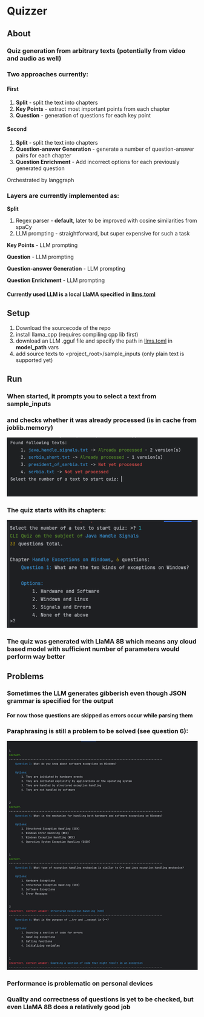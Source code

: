 
# Quizzer

## About

### Quiz generation from arbitrary texts (potentially from video and audio as well)

### Two approaches currently:
#### First

1. **Split** - split the text into chapters
2. **Key Points** - extract most important points from each chapter
3. **Question** - generation of questions for each key point

#### Second
1. **Split** - split the text into chapters
2. **Question-answer Generation** - generate a number of question-answer pairs for each chapter
3. **Question Enrichment** - Add incorrect options for each previously generated question

Orchestrated by langgraph

### Layers are currently implemented as:
**Split** 
   1. Regex parser - **default**, later to be improved with cosine similarities from spaCy
   2. LLM prompting - straightforward, but super expensive for such a task

**Key Points** - LLM prompting

**Question** - LLM prompting

**Question-answer Generation** - LLM prompting

**Question Enrichment** - LLM prompting

#### Currently used LLM is a local LlaMA specified in [llms.toml](src/poc_python/config/llms.toml)

## Setup
1. Download the sourcecode of the repo
2. install llama_cpp (requires compiling cpp lib first)
3. download an LLM .gguf file and specify the path in [llms.toml](src/poc_python/config/llms.toml) in __model_path__ vars
4. add source texts to <project_root>/sample_inputs (only plain text is supported yet)

## Run
### When started, it prompts you to select a text from sample_inputs 
### and checks whether it was already processed (is in cache from joblib.memory)

![choice.png](readme_imgs/choice.png)

### The quiz starts with its chapters:

![quiz.png](readme_imgs/quiz.png)

### The quiz was generated with LlaMA 8B which means any cloud based model with sufficient number of parameters would perform way better

## Problems
### Sometimes the LLM generates gibberish even though JSON grammar is specified for the output
#### For now those questions are skipped as errors occur while parsing them
### Paraphrasing is still a problem to be solved (see question 6):

![questions.png](readme_imgs/questions.png)

### Performance is problematic on personal devices
### Quality and correctness of questions is yet to be checked, but even LlaMA 8B does a relatively good job